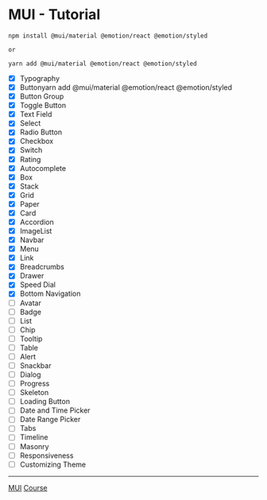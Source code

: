 # MUI - Tutorial

```
npm install @mui/material @emotion/react @emotion/styled

or

yarn add @mui/material @emotion/react @emotion/styled
```

- [x] Typography
- [x] Buttonyarn add @mui/material @emotion/react @emotion/styled
- [x] Button Group
- [x] Toggle Button
- [x] Text Field
- [x] Select
- [x] Radio Button
- [x] Checkbox
- [x] Switch
- [x] Rating
- [x] Autocomplete
- [x] Box
- [x] Stack
- [x] Grid
- [x] Paper
- [x] Card
- [x] Accordion
- [x] ImageList
- [x] Navbar
- [x] Menu
- [x] Link
- [x] Breadcrumbs
- [x] Drawer
- [x] Speed Dial
- [x] Bottom Navigation
- [ ] Avatar
- [ ] Badge
- [ ] List
- [ ] Chip
- [ ] Tooltip
- [ ] Table
- [ ] Alert
- [ ] Snackbar
- [ ] Dialog
- [ ] Progress
- [ ] Skeleton
- [ ] Loading Button
- [ ] Date and Time Picker
- [ ] Date Range Picker
- [ ] Tabs
- [ ] Timeline
- [ ] Masonry
- [ ] Responsiveness
- [ ] Customizing Theme

---

[MUI](https://mui.com/)
[Course](https://www.youtube.com/watch?v=BHEPVdfBAqE&list=PLC3y8-rFHvwh-K9mDlrrcDywl7CeVL2rO&index=1)
